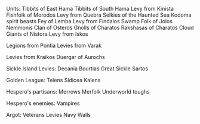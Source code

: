 Units:
Tibbits of East Hama
Tibbits of South Hama
Levy from Kinista
Fishfolk of Morodos
Levy from Quebra
Selkies of the Haunted Sea
Kodoma spirit beasts
Fey of Lemba
Levy from Findalos
Swamp Folk of Jolos
Nemmonis Clan of Osteros
Gnolls of Charatos
Rakshasas of Charatos
Cloud Giants of Nistora
Levy from Iskos

Legions from Pontia
Levies from Varak

Levies from Kraikos
Duergar of Aurochs


Sickle Island Levies:
Decania
Bourtias
Great Sickle
Sartos

Golden League:
Telens
Sidicea
Kalens

Hespero's partisans:
Merrows
Merfolk
Underworld toughs

Hespero's enemies:
Vampires

Argot:
Veterans
Levies
Navy
Walls